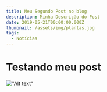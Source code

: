 ```yaml
---
title: Meu Segundo Post no blog
description: Minha Descrição do Post
date: 2019-05-21T00:00:00.000Z
thumbnail: /assets/img/plantas.jpg
tags:
  - Notícias
---
```

# Testando meu post

!["Alt text"](/assets/img/velhamatriz.jpg)